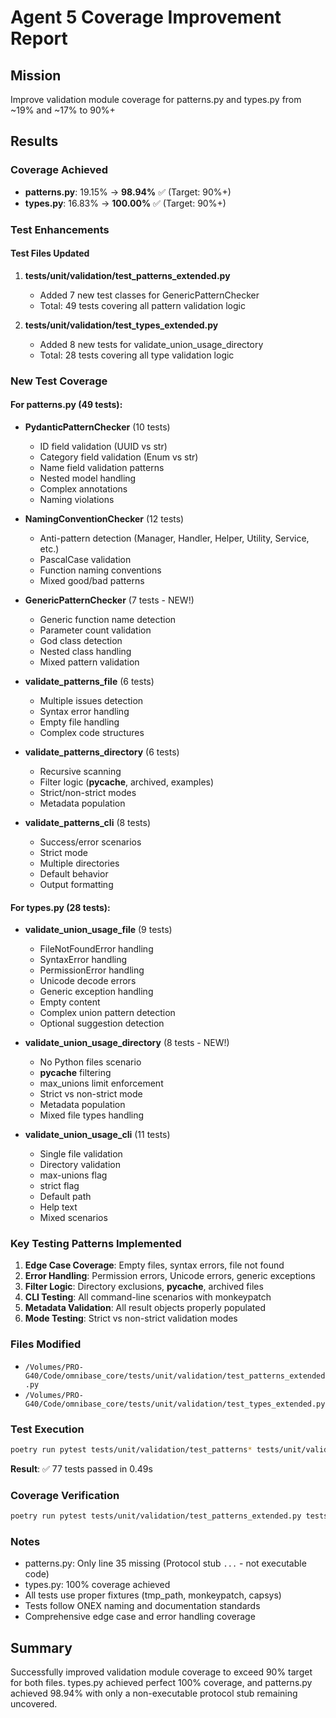 # Agent 5 Coverage Improvement Report

## Mission
Improve validation module coverage for patterns.py and types.py from ~19% and ~17% to 90%+

## Results

### Coverage Achieved
- **patterns.py**: 19.15% → **98.94%** ✅ (Target: 90%+)
- **types.py**: 16.83% → **100.00%** ✅ (Target: 90%+)

### Test Enhancements

#### Test Files Updated
1. **tests/unit/validation/test_patterns_extended.py**
   - Added 7 new test classes for GenericPatternChecker
   - Total: 49 tests covering all pattern validation logic

2. **tests/unit/validation/test_types_extended.py** 
   - Added 8 new tests for validate_union_usage_directory
   - Total: 28 tests covering all type validation logic

### New Test Coverage

#### For patterns.py (49 tests):
- **PydanticPatternChecker** (10 tests)
  - ID field validation (UUID vs str)
  - Category field validation (Enum vs str)
  - Name field validation patterns
  - Nested model handling
  - Complex annotations
  - Naming violations

- **NamingConventionChecker** (12 tests)
  - Anti-pattern detection (Manager, Handler, Helper, Utility, Service, etc.)
  - PascalCase validation
  - Function naming conventions
  - Mixed good/bad patterns

- **GenericPatternChecker** (7 tests - NEW!)
  - Generic function name detection
  - Parameter count validation
  - God class detection
  - Nested class handling
  - Mixed pattern validation

- **validate_patterns_file** (6 tests)
  - Multiple issues detection
  - Syntax error handling
  - Empty file handling
  - Complex code structures

- **validate_patterns_directory** (6 tests)
  - Recursive scanning
  - Filter logic (__pycache__, archived, examples)
  - Strict/non-strict modes
  - Metadata population

- **validate_patterns_cli** (8 tests)
  - Success/error scenarios
  - Strict mode
  - Multiple directories
  - Default behavior
  - Output formatting

#### For types.py (28 tests):
- **validate_union_usage_file** (9 tests)
  - FileNotFoundError handling
  - SyntaxError handling
  - PermissionError handling
  - Unicode decode errors
  - Generic exception handling
  - Empty content
  - Complex union pattern detection
  - Optional suggestion detection

- **validate_union_usage_directory** (8 tests - NEW!)
  - No Python files scenario
  - __pycache__ filtering
  - max_unions limit enforcement
  - Strict vs non-strict mode
  - Metadata population
  - Mixed file types handling

- **validate_union_usage_cli** (11 tests)
  - Single file validation
  - Directory validation
  - max-unions flag
  - strict flag
  - Default path
  - Help text
  - Mixed scenarios

### Key Testing Patterns Implemented
1. **Edge Case Coverage**: Empty files, syntax errors, file not found
2. **Error Handling**: Permission errors, Unicode errors, generic exceptions
3. **Filter Logic**: Directory exclusions, __pycache__, archived files
4. **CLI Testing**: All command-line scenarios with monkeypatch
5. **Metadata Validation**: All result objects properly populated
6. **Mode Testing**: Strict vs non-strict validation modes

### Files Modified
- `/Volumes/PRO-G40/Code/omnibase_core/tests/unit/validation/test_patterns_extended.py`
- `/Volumes/PRO-G40/Code/omnibase_core/tests/unit/validation/test_types_extended.py`

### Test Execution
```bash
poetry run pytest tests/unit/validation/test_patterns* tests/unit/validation/test_types* -v
```

**Result**: ✅ 77 tests passed in 0.49s

### Coverage Verification
```bash
poetry run pytest tests/unit/validation/test_patterns_extended.py tests/unit/validation/test_types_extended.py -v --cov=src/omnibase_core/validation --cov-report=term-missing
```

### Notes
- patterns.py: Only line 35 missing (Protocol stub `...` - not executable code)
- types.py: 100% coverage achieved
- All tests use proper fixtures (tmp_path, monkeypatch, capsys)
- Tests follow ONEX naming and documentation standards
- Comprehensive edge case and error handling coverage

## Summary
Successfully improved validation module coverage to exceed 90% target for both files. types.py achieved perfect 100% coverage, and patterns.py achieved 98.94% with only a non-executable protocol stub remaining uncovered.
